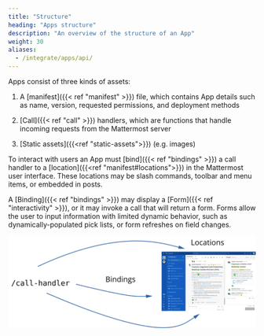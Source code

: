 ```yaml
---
title: "Structure"
heading: "Apps structure"
description: "An overview of the structure of an App"
weight: 30
aliases:
  - /integrate/apps/api/
---
```


Apps consist of three kinds of assets:

1. A [manifest]({{< ref "manifest" >}}) file, which contains App details such as name, version, requested permissions, and deployment methods

2. [Call]({{< ref "call" >}}) handlers, which are functions that handle incoming requests from the Mattermost server

3. [Static assets]({{<ref "static-assets">}}) (e.g. images)

To interact with users an App must [bind]({{< ref "bindings" >}}) a call handler to a [location]({{<ref "manifest#locations">}}) in the Mattermost user interface. These locations may be slash commands, toolbar and menu items, or embedded in posts.

A [Binding]({{< ref "bindings" >}}) may display a [Form]({{< ref "interactivity" >}}), or it may invoke a call that will return a form. Forms allow the user to input information with limited dynamic behavior, such as dynamically-populated pick lists, or form refreshes on field changes.

![image](apps-calls_bindings_locations.svg)
